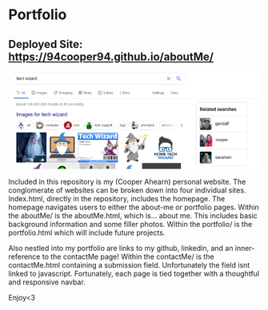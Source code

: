 # Portfolio

## Deployed Site: https://94cooper94.github.io/aboutMe/

![Tech Wiz](media/trueTechWiz.png)

Included in this repository is my (Cooper Ahearn) personal website.
The conglomerate of websites can be broken down into four individual sites.
Index.html, directly in the repository, includes the homepage.
The homepage navigates users to either the about-me or portfolio pages.
Within the aboutMe/ is the aboutMe.html, which is... about me.
This includes basic background information and some filler photos.
Within the portfolio/ is the portfolio.html which will include future projects.

Also nestled into my portfolio are links to my github, linkedin,
and an inner-reference to the contactMe page!
Within the contactMe/ is the contactMe.html containing a submission field.
Unfortunately the field isnt linked to javascript.
Fortunately, each page is tied together with a thoughtful and responsive navbar.

Enjoy<3
